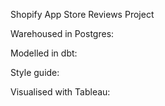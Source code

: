 Shopify App Store Reviews Project

Warehoused in Postgres:

Modelled in dbt:


Style guide:


Visualised with Tableau: